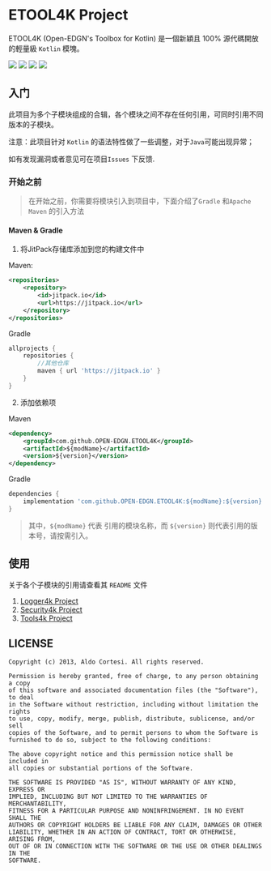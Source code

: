# ETOOL4K Project

ETOOL4K (Open-EDGN's Toolbox for Kotlin) 是一個新穎且 100% 源代碼開放的輕量級 `Kotlin` 模塊。

![](https://img.shields.io/badge/LICENSE-MIT-green.svg) ![](https://img.shields.io/badge/CODE-Kotlin-green.svg)  ![](https://img.shields.io/badge/BUILD-Gradle-green.svg) [![](https://jitpack.io/v/OPEN-EDGN/ETOOL4K.svg)](https://jitpack.io/#OPEN-EDGN/ETOOL4K)

## 入门

此项目为多个子模块组成的合辑，各个模块之间不存在任何引用，可同时引用不同版本的子模块。

注意：此项目针对 `Kotlin` 的语法特性做了一些调整，对于`Java`可能出现异常；

如有发现漏洞或者意见可在项目`Issues` 下反馈.

### 开始之前

> 在开始之前，你需要将模块引入到项目中，下面介绍了`Gradle` 和`Apache Maven` 的引入方法

#### Maven & Gradle

1. 将JitPack存储库添加到您的构建文件中

Maven:

```xml
<repositories>
    <repository>
        <id>jitpack.io</id>
        <url>https://jitpack.io</url>
    </repository>
</repositories>
```

Gradle

```groovy
allprojects {
	repositories {
        //其他仓库 
		maven { url 'https://jitpack.io' }
	}
}
```

2. 添加依赖项

Maven

```xml
<dependency>
    <groupId>com.github.OPEN-EDGN.ETOOL4K</groupId>
    <artifactId>${modName}</artifactId>
    <version>${version}</version>
</dependency>
```

Gradle

```groovy
dependencies {
    implementation 'com.github.OPEN-EDGN.ETOOL4K:${modName}:${version}'
}
```

> 其中，`${modName}` 代表 引用的模块名称，而 `${version}` 则代表引用的版本号，请按需引入。


## 使用

关于各个子模块的引用请查看其 `README` 文件

1. [Logger4k Project](/logger4k/README.md)
2. [Security4k Project](/security4k/README.md)
3. [Tools4k Project](/tools4k/README.md)


## LICENSE

```text
Copyright (c) 2013, Aldo Cortesi. All rights reserved.

Permission is hereby granted, free of charge, to any person obtaining a copy
of this software and associated documentation files (the "Software"), to deal
in the Software without restriction, including without limitation the rights
to use, copy, modify, merge, publish, distribute, sublicense, and/or sell
copies of the Software, and to permit persons to whom the Software is
furnished to do so, subject to the following conditions:

The above copyright notice and this permission notice shall be included in
all copies or substantial portions of the Software.

THE SOFTWARE IS PROVIDED "AS IS", WITHOUT WARRANTY OF ANY KIND, EXPRESS OR
IMPLIED, INCLUDING BUT NOT LIMITED TO THE WARRANTIES OF MERCHANTABILITY,
FITNESS FOR A PARTICULAR PURPOSE AND NONINFRINGEMENT. IN NO EVENT SHALL THE
AUTHORS OR COPYRIGHT HOLDERS BE LIABLE FOR ANY CLAIM, DAMAGES OR OTHER
LIABILITY, WHETHER IN AN ACTION OF CONTRACT, TORT OR OTHERWISE, ARISING FROM,
OUT OF OR IN CONNECTION WITH THE SOFTWARE OR THE USE OR OTHER DEALINGS IN THE
SOFTWARE.

```

